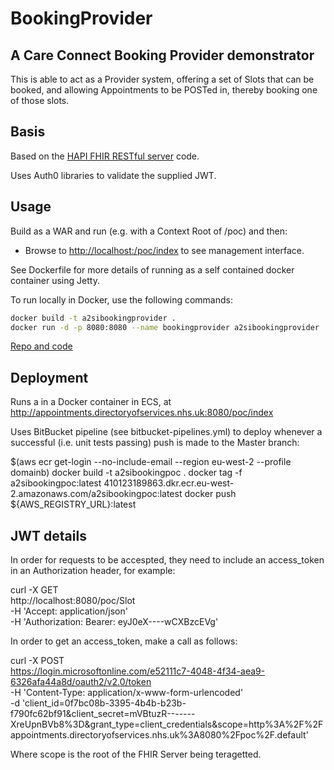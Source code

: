 # BookingProvider

## A Care Connect Booking Provider demonstrator

This is able to act as a Provider system, offering a set of Slots that can be booked, and allowing Appointments to be POSTed in, thereby booking one of those slots.

## Basis
Based on the [HAPI FHIR RESTful server](http://hapifhir.io/doc_rest_server.html) code.

Uses Auth0 libraries to validate the supplied JWT.

## Usage
Build as a WAR and run (e.g. with a Context Root of /poc) and then:
- Browse to [http://localhost:/poc/index](http://localhost:/poc/index) to see management interface.

See Dockerfile for more details of running as a self contained docker container using Jetty.

To run locally in Docker, use the following commands:
```bash
docker build -t a2sibookingprovider .
docker run -d -p 8080:8080 --name bookingprovider a2sibookingprovider
```

[Repo and code](https://bitbucket.org/TCoates/bookingprovider/src)


## Deployment
Runs a in a Docker container in ECS, at http://appointments.directoryofservices.nhs.uk:8080/poc/index

Uses BitBucket pipeline (see bitbucket-pipelines.yml) to deploy whenever a successful (i.e. unit tests passing) push is made to the Master branch:

$(aws ecr get-login --no-include-email --region eu-west-2 --profile domainb)
docker build -t a2sibookingpoc .
docker tag -f a2sibookingpoc:latest 410123189863.dkr.ecr.eu-west-2.amazonaws.com/a2sibookingpoc:latest
docker push ${AWS_REGISTRY_URL}:latest

## JWT details
In order for requests to be accespted, they need to include an access_token in an Authorization header, for example:

curl -X GET \
  http://localhost:8080/poc/Slot \
  -H 'Accept: application/json' \
  -H 'Authorization: Bearer:  eyJ0eX----wCXBzcEVg'

In order to get an access_token, make a call as follows:

curl -X POST \
  https://login.microsoftonline.com/e52111c7-4048-4f34-aea9-6326afa44a8d/oauth2/v2.0/token \
  -H 'Content-Type: application/x-www-form-urlencoded' \
  -d 'client_id=0f7bc08b-3395-4b4b-b23b-f790fc62bf91&client_secret=mVBtuzR-------XreUpnBVb8%3D&grant_type=client_credentials&scope=http%3A%2F%2Fappointments.directoryofservices.nhs.uk%3A8080%2Fpoc%2F.default'

Where scope is the root of the FHIR Server being teragetted.